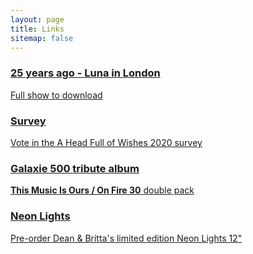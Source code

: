 ```yaml
---
layout: page
title: Links
sitemap: false
---
```


<div class="list-group">
  <a href="https://www.fullofwishes.co.uk/2020/12/16/25-years-ago-luna-in-london/ " class="list-group-item list-group-item-info">
    <h3 class="list-group-item-heading">25 years ago - Luna in London</h3>
    <p class="list-group-item-text">Full show to download</p>
  </a>
</div>
<div class="list-group">
  <a href="https://www.fullofwishes.co.uk/2020/12/01/vote-in-the-2020-ahfow-survey/" class="list-group-item list-group-item-info">
    <h3 class="list-group-item-heading">Survey</h3>
    <p class="list-group-item-text">Vote in the A Head Full of Wishes 2020 survey</p>
  </a>
</div>
<div class="list-group">
  <a href="https://aheadfullofwishes.bandcamp.com/merch" class="list-group-item list-group-item-info">
    <h3 class="list-group-item-heading">Galaxie 500 tribute album</h3>
    <p class="list-group-item-text"><strong>This Music Is Ours / On Fire 30</strong> double pack</p>
  </a>
</div>
<div class="list-group">
  <a href="https://www.fullofwishes.co.uk/2020/11/28/new-dean-and-britta-ep-neon-lights/" class="list-group-item list-group-item-info">
    <h3 class="list-group-item-heading">Neon Lights</h3>
    <p class="list-group-item-text">Pre-order Dean & Britta's limited edition Neon Lights 12"</p>
  </a>
</div>

